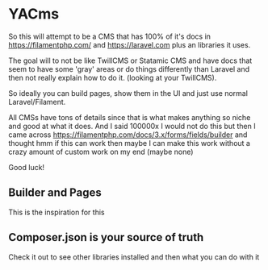 # YACms

So this will attempt to be a CMS that has 100% of it's docs in
https://filamentphp.com/ and https://laravel.com plus an libraries it uses.

The goal will to not be like TwillCMS or Statamic CMS and have docs that seem to have some 'gray' areas
or do things differently than Laravel and then not really explain how to do it. (looking at your TwillCMS).

So ideally you can build pages, show them in the UI and just use normal Laravel/Filament.

All CMSs have tons of details since that is what makes anything so niche and good at what it does. And I said 100000x I would not do this 
but then I came across https://filamentphp.com/docs/3.x/forms/fields/builder and thought hmm if this can work then maybe I can make this 
work without a crazy amount of custom work on my end (maybe none)

Good luck!


## Builder and Pages

This is the inspiration for this 


## Composer.json is your source of truth

Check it out to see other libraries installed and then what you can do with it
